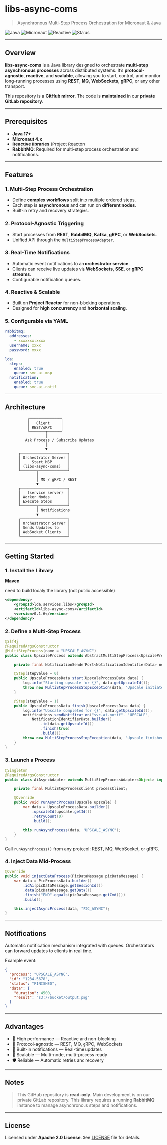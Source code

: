 # libs-async-coms

> Asynchronous Multi-Step Process Orchestration for Micronaut & Java

![Java](https://img.shields.io/badge/Java-17%2B-blue)
![Micronaut](https://img.shields.io/badge/Micronaut-4.x-orange)
![Reactive](https://img.shields.io/badge/Reactive-Yes-success)
![Status](https://img.shields.io/badge/Status-Active-green)

---

## Overview

**libs-async-coms** is a Java library designed to orchestrate **multi-step asynchronous processes** across distributed systems. It’s **protocol-agnostic**, **reactive**, and **scalable**, allowing you to start, control, and monitor long-running processes using **REST**, **MQ**, **WebSockets**, **gRPC**, or any other transport.

This repository is a **GitHub mirror**. The code is **maintained** in our **private GitLab repository**.

---

## Prerequisites

- **Java 17+**
- **Micronaut 4.x**
- **Reactive libraries** (Project Reactor)
- **RabbitMQ**: Required for multi-step process orchestration and notifications.

---

## Features

### 1. Multi-Step Process Orchestration

* Define **complex workflows** split into multiple ordered steps.
* Each step is **asynchronous** and can run on **different nodes**.
* Built-in retry and recovery strategies.

### 2. Protocol-Agnostic Triggering

* Start processes from **REST**, **RabbitMQ**, **Kafka**, **gRPC**, or **WebSockets**.
* Unified API through the `MultiStepProcessAdapter`.

### 3. Real-Time Notifications

* Automatic event notifications to an **orchestrator service**.
* Clients can receive live updates via **WebSockets**, **SSE**, or **gRPC streams**.
* Configurable notification queues.

### 4. Reactive & Scalable

* Built on **Project Reactor** for non-blocking operations.
* Designed for **high concurrency** and **horizontal scaling**.

### 5. Configurable via YAML

```yaml
rabbitmq:
  addresses:
    - xxxxxxx:xxxx
  username: xxxx
  password: xxxx

lda:
  steps:
    enabled: true
    queue: svc-ai-msp
  notification:
    enabled: true
    queue: svc-ai-notif
```

---

## Architecture

```
          ┌──────────────┐
          │   Client     │
          │ REST/gRPC    │
          └───────┬──────┘
                  │
         Ask Process / Subscribe Updates
                  │
                  ▼
      ┌─────────────────────┐
      │ Orchestrator Server │
      │     Start MSP       │
      │ (libs-async-coms)   │
      └───────┬─────────────┘
              │
              │ MQ / gRPC / REST
              ▼
      ┌─────────────────────┐
      │   (service server)  │
      │ Worker Nodes        │
      │ Execute Steps       │
      └───────┬─────────────┘
              │ Notifications
              ▼
      ┌─────────────────────┐
      │ Orchestrator Server │
      │ Sends Updates to    │
      │ WebSocket Clients   │
      └─────────────────────┘
```

---

## Getting Started

### 1. Install the Library

**Maven**

need to build localy the library (not public accessible)

```xml
<dependency>
    <groupId>lda.services.libs</groupId>
    <artifactId>libs-async-coms</artifactId>
    <version>0.1.6</version>
</dependency>
```


### 2. Define a Multi-Step Process

```java
@Slf4j
@RequiredArgsConstructor
@MultiStepProcess(name = "UPSCALE_ASYNC")
public class UpscaleProcess extends AbstractMultiStepProcess<UpscaleProcessData> {

    private final NotificationSenderPort<NotificationIdentifierData> notifications;

    @Step(stepValue = 0)
    public UpscaleProcessData start(UpscaleProcessData data) {
        log.info("Starting upscale for {}", data.getUpscaleId());
        throw new MultiStepProcessStopException(data, "Upscale initiated");
    }

    @Step(stepValue = 1)
    public UpscaleProcessData finish(UpscaleProcessData data) {
        log.info("Upscale completed for {}", data.getUpscaleId());
        notifications.sendNotification("svc-ai-notif", "UPSCALE",
            NotificationIdentifierData.builder()
                .id(data.getUpscaleId())
                .finish(true)
                .build());
        throw new MultiStepProcessStopException(data, "Upscale finished");
    }
}
```

### 3. Launch a Process

```java
@Singleton
@RequiredArgsConstructor
public class AiAsyncAdapter extends MultiStepProcessAdapter<Object> implements AiAsync {

    private final MultiStepProcessClient processClient;

    @Override
    public void runAsyncProcess(Upscale upscale) {
        var data = UpscaleProcessData.builder()
            .upscaleId(upscale.getId())
            .retryCount(0)
            .build();

        this.runAsyncProcess(data, "UPSCALE_ASYNC");
    }
}
```

Call `runAsyncProcess()` from any protocol: REST, MQ, WebSocket, or gRPC.

### 4. Inject Data Mid-Process

```java
@Override
public void injectDataProcess(PicDataMessage picDataMessage) {
    var data = PicProcessData.builder()
        .idAi(picDataMessage.getSessionId())
        .data(picDataMessage.getData())
        .finish("END".equals(picDataMessage.getCmd()))
        .build();

    this.injectAsyncProcess(data, "PIC_ASYNC");
}
```

---

## Notifications

Automatic notification mechanism integrated with queues. Orchestrators can forward updates to clients in real time.

Example event:

```json
{
  "process": "UPSCALE_ASYNC",
  "id": "1234-5678",
  "status": "FINISHED",
  "data": {
    "duration": 4500,
    "result": "s3://bucket/output.png"
  }
}
```

---

## Advantages

* 🚀 High performance — Reactive and non-blocking
* 📡 Protocol-agnostic — REST, MQ, gRPC, WebSockets
* 🔔 Built-in notifications — Real-time updates
* 🧩 Scalable — Multi-node, multi-process ready
* 🛡️ Reliable — Automatic retries and recovery

---

## Notes

> This GitHub repository is **read-only**. Main development is on our private GitLab repository.
> This library requires a running **RabbitMQ** instance to manage asynchronous steps and notifications.

---

## License

Licensed under **Apache 2.0 License**. See [LICENSE](./LICENSE) file for details.
